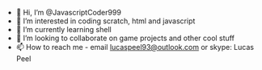 - 👋 Hi, I’m @JavascriptCoder999
- 👀 I’m interested in coding scratch, html and javascript
- 🌱 I’m currently learning shell
- 💞️ I’m looking to collaborate on game projects and other cool stuff
- 📫 How to reach me - email lucaspeel93@outlook.com or skype: Lucas Peel

<!---
JavascriptCoder999/JavascriptCoder999 is a ✨ special ✨ repository because its `README.md` (this file) appears on your GitHub profile.
You can click the Preview link to take a look at your changes.
--->
